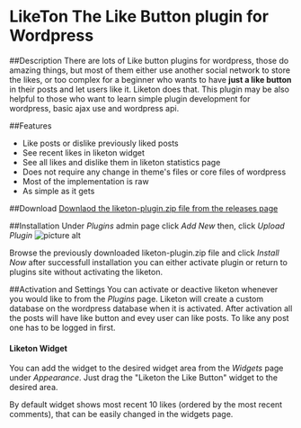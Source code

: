 # LikeTon The Like Button plugin for Wordpress


##Description
There are lots of Like button plugins for wordpress, those do amazing things, but most of them either use another social network to store the likes, or too complex for a beginner who wants to have **just a like button** in their posts and let users like it. Liketon does that. This plugin may be also helpful to those who want to learn simple plugin development for wordpress, basic ajax use and wordpress api.

##Features

* Like posts or dislike previously liked posts
* See recent likes in liketon widget
* See all likes and dislike them in liketon statistics page
* Does not require any change in theme's files or core files of wordpress
* Most of the implementation is raw
* As simple as it gets


##Download
[Downlaod the liketon-plugin.zip file from the releases page](https://github.com/eralpsahin/LikeTon/releases)

##Installation
Under _Plugins_ admin page click _Add New_ then, click _Upload Plugin_
![picture alt](http://wowslider.com/engine/data/upload/2015/02/plugins_upload_plugin.jpg "Upload Plugin")

Browse the previously downloaded liketon-plugin.zip file and click _Install Now_ after successfull installation you can either activate plugin or return to plugins site without activating the liketon.

##Activation and Settings
You can activate or deactive liketon whenever you would like to from the _Plugins_ page.
Liketon will create a custom database on the wordpress database when it is activated. After activation all the posts will have like button and evey user can like posts. To like any post one has to be logged in first.

#### Liketon Widget

You can add the widget to the desired widget area from the _Widgets_ page under _Appearance_.
Just drag the "Liketon the Like Button" widget to the desired area.

By default widget shows most recent 10 likes (ordered by the most recent comments), that can be easily changed in the widgets page.
